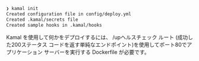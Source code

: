 ```sh
❯ kamal init
Created configuration file in config/deploy.yml
Created .kamal/secrets file
Created sample hooks in .kamal/hooks
```

Kamal を使用して何かをデプロイするには、 /upヘルスチェック ルート (成功した200ステータス コードを返す単純なエンドポイント)を使用してポート80でアプリケーション サーバーを実行する Dockerfile が必要です。

